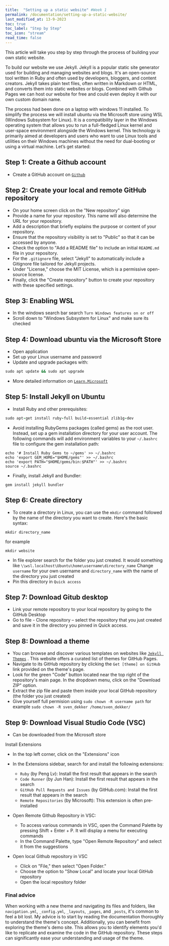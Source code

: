 ```yaml
---
title:  "Setting up a static website" #Week 1
permalink: /documentation/setting-up-a-static-website/
last_modified_at: 13-9-2023
toc: true
toc_label: "Step by Step"
toc_icon: "stream"
read_time: false
---
```


This article will take you step by step through the process of building your own static website. 

To build our website we use Jekyll. Jekyll is a popular static site generator used for building and managing websites and blogs. It's an open-source tool written in Ruby and often used by developers, bloggers, and content creators. Jekyll takes plain text files, often written in Markdown or HTML, and converts them into static websites or blogs. Combined with Github Pages we can host our website for free and could even deploy it with our own custom domain name.

The process had been done on a laptop with windows 11 installed. To simplify the process we will install ubuntu via the Microsoft store using WSL (Windows Subsystem for Linux). It is a compatibility layer in the Windows operating system that allows you to run a full-fledged Linux kernel and user-space environment alongside the Windows kernel. This technology is primarily aimed at developers and users who want to use Linux tools and utilities on their Windows machines without the need for dual-booting or using a virtual machine.
Let’s get started: 

## Step 1: Create a Github account

- Create a GitHub account on [`Github`](https://github.com/signup) 

## Step 2: Create your local and remote GitHub repository

- On your home screen click on the "New repository" sign 
- Provide a name for your repository. This name will also determine the URL for your repository.
- Add a description that briefly explains the purpose or content of your repository.
- Ensure that the repository visibility is set to "Public" so that it can be accessed by anyone.
- Check the option to "Add a README file" to include an initial `README.md` file in your repository.
- For the `.gitignore` file, select "Jekyll" to automatically include a Gitignore file tailored for Jekyll projects.
- Under "License," choose the MIT License, which is a permissive open-source license.
- Finally, click the "Create repository" button to create your repository with these specified settings.

## Step 3: Enabling WSL

- In the windows search bar search `Turn Windows features on or off`
- Scroll down to "Windows Subsystem for Linux" and make sure its checked

## Step 4: Download ubuntu via the Microsoft Store 

- Open application
- Set up your Linux username and password
- Update and upgrade packages with:

```ruby
sudo apt update && sudo apt upgrade
```

- More detailed information on [`Learn.Microsoft`](https://learn.microsoft.com/nl-nl/windows/wsl/setup/environment) 

## Step 5: Install Jekyll on Ubuntu

- Install Ruby and other prerequisites:

```ruby
sudo apt-get install ruby-full build-essential zlib1g-dev
```

- Avoid installing RubyGems packages (called gems) as the root user. Instead, set up a gem installation directory for your user account. The following commands will add environment variables to your `~/.bashrc` file to configure the gem installation path:

```
echo '# Install Ruby Gems to ~/gems' >> ~/.bashrc
echo 'export GEM_HOME="$HOME/gems"' >> ~/.bashrc
echo 'export PATH="$HOME/gems/bin:$PATH"' >> ~/.bashrc
source ~/.bashrc
```

- Finally, install Jekyll and Bundler: 

```
gem install jekyll bundler
```

## Step 6: Create directory 

- To create a directory in Linux, you can use the `mkdir` command followed by the name of the directory you want to create. Here's the basic syntax: 

```
mkdir directory_name
```

for example 

```
mkdir website
```

- In file explorer search for the folder you just created. It would something like `\\wsl.localhost\Ubuntu\home\username\directory_name` Change `username` for your own username and `directory_name` with the name of the directory you just created
- Pin this directory in `Quick access`

## Step 7: Download Gitub desktop

- Link your remote repository to your local repository by going to the GitHub Desktop
- Go to file - Clone repository – select the repository that you just created and save it in the directory you pinned in Quick access.

## Step 8: Download a theme

- You can browse and discover various templates on websites like [`Jekyll Themes`](https://jekyllthemes.io/github-pages-themes) . This website offers a curated list of themes for GitHub Pages. 
- Navigate to its GitHub repository by clicking the `Get [theme] on GitHub` link provided on the theme's page.
- Look for the green "Code" button located near the top right of the repository's main page. In the dropdown menu, click on the "Download ZIP" option.
- Extract the zip file and paste them inside your local GitHub repository (the folder you just created)
- Give yourself full permision using `sudo chown -R username path` for example `sudo chown -R sven_dekker /home/sven_dekker/`

## Step 9: Download Visual Studio Code (VSC)
- Can be downloaded from the Microsoft store

Install Extensions

- In the top left corner, click on the "Extensions" icon
* In the Extensions sidebar, search for and install the following extensions:
  * `Ruby` (by Peng Lv): Install the first result that appears in the search
  * `Code Runner` (by Jun Han): Install the first result that appears in the search
  * `GitHub Pull Requests and Issues` (by GitHub.com): Install the first result that appears in the search
  * `Remote Repositories` (by Microsoft): This extension is often pre-installed

* Open Remote Github Repository in VSC:
  * To access various commands in VSC, open the Command Palette by pressing Shift + Enter + P. It will display a menu for executing commands
  * In the Command Palette, type "Open Remote Repository" and select it from the suggestions
* Open local Github repository in VSC
  * Click on "File," then select "Open Folder."
  * Choose the option to "Show Local" and locate your local GitHub repository
  * Open the local repository folder

### Final advice
When working with a new theme and navigating its files and folders, like `navigation.yml`, `_config.yml`, `_layouts`, `_pages`, and `_posts`, it's common to feel a bit lost. My advice is to start by reading the documentation thoroughly to understand the theme's concept. Additionally, you can benefit from exploring the theme's demo site. This allows you to identify elements you'd like to replicate and examine the code in the GitHub repository. These steps can significantly ease your understanding and usage of the theme.
